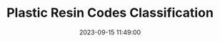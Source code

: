 ---
layout: inner
position: right
title: 'Plastic Resin Codes Classification'
date: 2023-09-15 11:49:00
categories: Computer Vision
tags: DataAugmentation TransferLearning Tensorflow Keras MobileNet EfficientNet ResNet Flask Docker GoogleCloud Streamlit Deployment
featured_image: '/img/posts/04-plastic-recyling.png'
project_link: 'https://github.com/combendium/projects/tree/main/Plastic-Resin-Codes-Classification'
button_icon: 'github'
button_text: 'Visit Project'
lead_text: 'DSI Capstone Project - Developed a computer vision model that classifies an image of the resin code symbol as recyclable or not.'
---